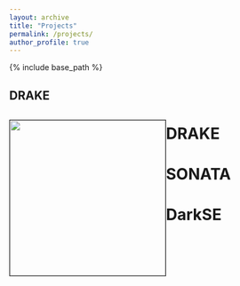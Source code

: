 ```yaml
---
layout: archive
title: "Projects"
permalink: /projects/
author_profile: true
---
```


{% include base_path %}

DRAKE
------
<p>
 <div>
    <p style="float: left;"><a href=http://ahryczuk.github.io/pages/drake.html"><img src="http://ahryczuk.github.io/files/DRAKE-logo.pdf" height="280px" width="280px" border="1px"></a></p>
 </div>
</p>





# DRAKE

# SONATA

# DarkSE
